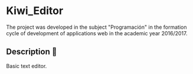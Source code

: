 # Kiwi_Editor

The project was developed in the subject "Programación" in the formation 
cycle of development of applications web in the academic year 2016/2017.

## Description 📄

<div style="text-align: justify">
Basic text editor.
</div>
